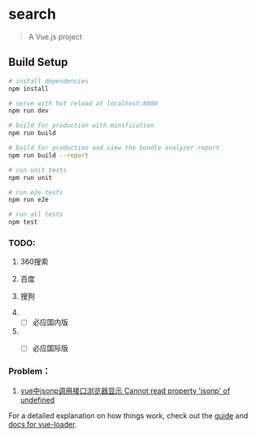 # search

> A Vue.js project

## Build Setup

``` bash
# install dependencies
npm install

# serve with hot reload at localhost:8080
npm run dev

# build for production with minification
npm run build

# build for production and view the bundle analyzer report
npm run build --report

# run unit tests
npm run unit

# run e2e tests
npm run e2e

# run all tests
npm test
```


### TODO:

1.  360搜索

2.  百度

3.  搜狗

4. - [ ]  必应国内版

5. - [ ]  必应国际版






### Problem：

1. [vue中jsonp调用接口浏览器显示 Cannot read property 'jsonp' of undefined](https://segmentfault.com/q/1010000017109646?_ea=5138594#answerEditor)

For a detailed explanation on how things work, check out the [guide](http://vuejs-templates.github.io/webpack/) and [docs for vue-loader](http://vuejs.github.io/vue-loader).

